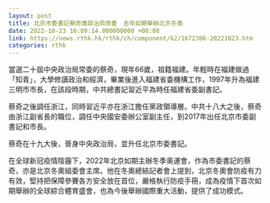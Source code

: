 ```yaml
---
layout: post
title: 北京市委書記蔡奇膺政治局常委　去年如期舉辦北京冬奧
date: 2022-10-23 16:09:14.000000000 +08:00
link: https://news.rthk.hk/rthk/ch/component/k2/1672306-20221023.htm
categories: rthk
---
```


當選二十屆中央政治局常委的蔡奇，現年66歲，祖籍福建。年輕時在福建做過 「知青」，大學修讀政治和經濟，畢業後進入福建省委機構工作，1997年升為福建三明市市長，在該段時期，中共總書記習近平為時任福建省委副書記。

蔡奇之後調任浙江，同時習近平亦在浙江擔任黨政領導層。中共十八大之後，蔡奇由浙江副省長的職位，調任中央國安委辦公室副主任，到2017年出任北京市委副書記和市長。

蔡奇在十九大後，晉身中央政治局，並升任北京市委書記。

在全球新冠疫情陰霾下，2022年北京如期主辦冬季奥運會，作為市委書記的蔡奇，亦是北京冬奧組委會主席。他在冬奧總結記者會上提到，北京冬奧會防疫有力有效，堅持把保障參賽各方安全放在首位，嚴格執行防疫手冊，成為疫情下首次如期舉辦的全球綜合體育盛會，也為今後舉辦國際重大活動，提供了成功模式。
